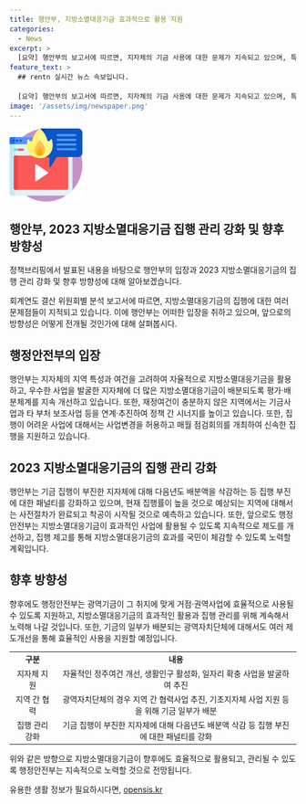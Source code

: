 ```yaml
---
title: 행안부, 지방소멸대응기금 효과적으로 활용 지원
categories:
  - News
excerpt: >
  [요약] 행안부의 보고서에 따르면, 지자체의 기금 사용에 대한 문제가 지속되고 있으며, 특정 사업들이 편중되고 유사한 사업들이 많다는 지적이 있음. 그러나, 지방소멸대응기금을 활용하여 지역 특성을 고려한 사업 발굴 및 지원을 위해 행정안전부는 다양한 지원과 제도 개선을 실시하고 있음. 또한, 집행 부진에 따른 패널티를 강화하고, 효과적인 사업에 기금이 활용될 수 있도록 지원할 것임. (150자)
feature_text: >
  ## rentn 실시간 뉴스 속보입니다.

  [요약] 행안부의 보고서에 따르면, 지자체의 기금 사용에 대한 문제가 지속되고 있으며, 특정 사업들이 편중되고 유사한 사업들이 많다는 지적이 있음. 그러나, 지방소멸대응기금을 활용하여 지역 특성을 고려한 사업 발굴 및 지원을 위해 행정안전부는 다양한 지원과 제도 개선을 실시하고 있음. 또한, 집행 부진에 따른 패널티를 강화하고, 효과적인 사업에 기금이 활용될 수 있도록 지원할 것임. (150자)
image: '/assets/img/newspaper.png'
---
```


<p><img src="/assets/img/news.png" alt="rentncar 속보" /></p>

<h2 data-ke-size="size26">행안부, 2023 지방소멸대응기금 집행 관리 강화 및 향후 방향성</h2>

<p>정책브리핑에서 발표된 내용을 바탕으로 행안부의 입장과 2023 지방소멸대응기금의 집행 관리 강화 및 향후 방향성에 대해 알아보겠습니다.</p>

<p data-ke-size="size16">
회계연도 결산 위원회별 분석 보고서에 따르면, 지방소멸대응기금의 집행에 대한 여러 문제점들이 지적되고 있습니다. 이에 행안부는 어떠한 입장을 취하고 있으며, 앞으로의 방향성은 어떻게 전개될 것인가에 대해 살펴봅시다.
</p>

<h2 data-ke-size="size24">행정안전부의 입장</h2>

<p data-ke-size="size16">
행안부는 지자체의 지역 특성과 여건을 고려하여 자율적으로 지방소멸대응기금을 활용하고, 우수한 사업을 발굴한 지자체에 더 많은 지방소멸대응기금이 배분되도록 평가·배분체계를 지속 개선하고 있습니다. 또한, 재정여건이 충분하지 않은 지역에서는 기금사업과 타 부처 보조사업 등을 연계·추진하여 정책 간 시너지를 높이고 있습니다. 또한, 집행이 어려운 사업에 대해서는 사업변경을 허용하고 매월 점검회의를 개최하여 신속한 집행을 지원하고 있습니다.
</p>

<h2 data-ke-size="size24">2023 지방소멸대응기금의 집행 관리 강화</h2>

<p data-ke-size="size16">
행안부는 기금 집행이 부진한 지자체에 대해 다음년도 배분액을 삭감하는 등 집행 부진에 대한 패널티를 강화하고 있으며, 현재 집행률이 높을 것으로 예상되는 지역에 대해서는 사전절차가 완료되고 착공이 시작될 것으로 예측하고 있습니다. 또한, 앞으로도 행정안전부는 지방소멸대응기금이 효과적인 사업에 활용될 수 있도록 지속적으로 제도를 개선하고, 집행 제고를 통해 지방소멸대응기금의 효과를 국민이 체감할 수 있도록 노력할 계획입니다.
</p>

<h2 data-ke-size="size24">향후 방향성</h2>

<p data-ke-size="size16">
향후에도 행정안전부는 광역기금이 그 취지에 맞게 거점·권역사업에 효율적으로 사용될 수 있도록 지원하고, 지방소멸대응기금의 효과적인 활용과 집행 관리를 위해 계속해서 노력해 나갈 것입니다. 또한, 기금의 일부가 배분되는 광역자치단체에 대해서도 여러 제도개선을 통해 효율적인 사용을 지원할 예정입니다.
</p>

<table>
  <tr>
    <td style="text-align: center; height: 17px;"><b>구분</b></td>
    <td style="text-align: center; height: 17px;"><b>내용</b></td>
  </tr>
  <tr>
    <td style="text-align: center; height: 17px;">지자체 지원</td>
    <td style="text-align: center; height: 17px;">자율적인 정주여건 개선, 생활인구 활성화, 일자리 확충 사업을 발굴하여 추진</td>
  </tr>
  <tr>
    <td style="text-align: center; height: 17px;">지역 간 협력</td>
    <td style="text-align: center; height: 17px;">광역자치단체의 경우 지역 간 협력사업 추진, 기초지자체 사업 지원 등을 위해 기금 일부가 배분</td>
  </tr>
  <tr>
    <td style="text-align: center; height: 17px;">집행 관리 강화</td>
    <td style="text-align: center; height: 17px;">기금 집행이 부진한 지자체에 대해 다음년도 배분액 삭감 등 집행 부진에 대한 패널티를 강화</td>
  </tr>
</table>

<p data-ke-size="size16">
위와 같은 방향으로 지방소멸대응기금이 향후에도 효율적으로 활용되고, 관리될 수 있도록 행정안전부는 지속적으로 노력할 것으로 전망됩니다.
</p>
유용한 생활 정보가 필요하시다면, <a href="https://opensis.kr" rel="dofollow">opensis.kr</a>



